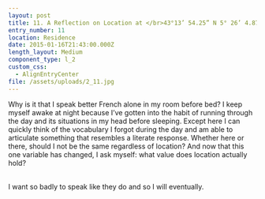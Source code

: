 ```yaml
---
layout: post
title: 11. A Reflection on Location at </br>43°13’ 54.25” N 5° 26’ 4.87”
entry_number: 11
location: Residence
date: 2015-01-16T21:43:00.000Z
length_layout: Medium
component_type: l_2
custom_css:
  - AlignEntryCenter
file: /assets/uploads/2_11.jpg
---
```

Why is it that I speak better French alone in my room before bed? I keep myself awake at night because I’ve gotten into the habit of running through the day and its situations in my head before sleeping. Except here I can quickly think of the vocabulary I forgot during the day and am able to articulate something that resembles a literate response. Whether here or there, should I not be the same regardless of location? And now that this one variable has changed, I ask myself: what value does location actually hold? 

\
I want so badly to speak like they do and so I will eventually.
